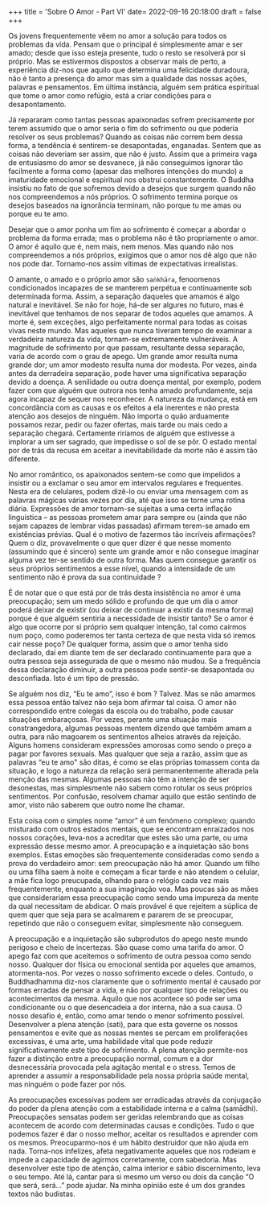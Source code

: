 +++
title = 'Sobre O Amor - Part VI'
date= 2022-09-16 20:18:00
draft = false
+++


Os jovens frequentemente vêem no amor a solução para todos os problemas da vida. Pensam que o principal é simplesmente amar e ser amado; desde que isso esteja presente, tudo o resto se resolverá por si próprio. Mas se estivermos dispostos a observar mais de perto, a experiência diz-nos que aquilo que determina uma felicidade duradoura, não é tanto a presença do amor mas sim a qualidade das nossas ações, palavras e pensamentos. Em última instância, alguém sem prática espiritual que tome o amor como refúgio, está a criar condições para o desapontamento. 

Já repararam como tantas pessoas apaixonadas sofrem precisamente por terem assumido que o amor seria o fim do sofrimento ou que poderia resolver os seus problemas? Quando as coisas não correm bem dessa forma, a tendência é sentirem-se desapontadas, enganadas. Sentem que as coisas não deveriam ser assim, que não é justo. Assim que a primeira vaga de entusiasmo do amor se desvanece, já não conseguimos ignorar tão facilmente a forma como (apesar das melhores intenções do mundo) a imaturidade emocional e espiritual nos obstrui constantemente. O Buddha insistiu no fato de que sofremos devido a desejos que surgem quando não nos compreendemos a nós próprios. O sofrimento termina porque os desejos baseados na ignorância terminam, não porque tu me amas ou porque eu te amo. 

Desejar que o amor ponha um fim ao sofrimento é começar a abordar o problema da forma errada; mas o problema não é tão propriamente o amor. O amor é aquilo que é, nem mais, nem menos. Mas quando não nos compreendemos a nós próprios, exigimos que o amor nos dê algo que não nos pode dar. Tornamo-nos assim vítimas de expectativas irrealistas. 
					
O amante, o amado e o próprio amor são `saṅkhāra`, fenoomenos condicionados incapazes de se manterem perpétua e continuamente sob determinada forma. Assim, a separação daqueles que amamos é algo natural e inevitável. Se não for hoje, há-de ser algures no futuro, mas é inevitável que tenhamos de nos separar de todos aqueles que amamos. A morte é, sem exceções, algo perfeitamente normal para todas as coisas vivas neste mundo. Mas aqueles que nunca tiveram tempo de examinar a verdadeira natureza da vida, tornam-se extremamente vulneráveis. A magnitude de sofrimento por que passam, resultante dessa separação, varia de acordo com o grau de apego. Um grande amor resulta numa grande dor; um amor modesto resulta numa dor modesta. Por vezes, ainda antes da derradeira separação, pode haver uma significativa separação devido a doença. A senilidade ou outra doença mental, por exemplo, podem fazer com que alguém que outrora nos tenha amado profundamente, seja agora incapaz de sequer nos reconhecer. A natureza da mudança, está em concordância com as causas e os efeitos a ela inerentes e não presta atenção aos desejos de ninguém. Não importa o quão arduamente possamos rezar, pedir ou fazer ofertas, mais tarde ou mais cedo a separação chegará. Certamente riríamos de alguém que estivesse a implorar a um ser sagrado, que impedisse o sol de se pôr. O estado mental por de trás da recusa em aceitar a inevitabilidade da morte não é assim tão diferente. 

No amor romântico, os apaixonados sentem-se como que impelidos a insistir ou a exclamar o seu amor em intervalos regulares e frequentes. Nesta era de celulares, podem dizê-lo ou enviar uma mensagem com as palavras mágicas várias vezes por dia, até que isso se torne uma rotina diária. Expressões de amor tornam-se sujeitas a uma certa inflação linguística – as pessoas prometem amar para sempre ou (ainda que não sejam capazes de lembrar vidas passadas) afirmam terem-se amado em existências prévias. Qual é o motivo de fazermos tão incríveis afirmações? Quem o diz, provavelmente o que quer dizer é que nesse momento (assumindo que é sincero) sente um grande amor e não consegue imaginar alguma vez ter-se sentido de outra forma. Mas quem consegue garantir os seus próprios sentimentos a esse nível, quando a intensidade de um sentimento não é prova da sua continuidade ? 		
 
		 	 	 		
É de notar que o que está por de trás desta insistência no amor é uma preocupação; sem um medo sólido e profundo de que um dia o amor poderá deixar de existir (ou deixar de continuar a existir da mesma forma) porque é que alguém sentiria a necessidade de insistir tanto? Se o amor é algo que ocorre por si próprio sem qualquer intenção, tal como cairmos num poço, como poderemos ter tanta certeza de que nesta vida só iremos cair nesse poço? De qualquer forma, assim que o amor tenha sido declarado, daí em diante tem de ser declarado continuamente para que a outra pessoa seja assegurada de que o mesmo não mudou. Se a frequência dessa declaração diminuir, a outra pessoa pode sentir-se desapontada ou desconfiada. Isto é um tipo de pressão. 
				
			
Se alguém nos diz, “Eu te amo”, isso é bom ? Talvez. Mas se não amarmos essa pessoa então talvez não seja bom afirmar tal coisa. O amor não correspondido entre colegas da escola ou do trabalho, pode causar situações embaraçosas. Por vezes, perante uma situação mais constrangedora, algumas pessoas mentem dizendo que também amam a outra, para não magoarem os sentimentos alheios através da rejeição. Alguns homens consideram expressões amorosas como sendo o preço a pagar por favores sexuais. Mas qualquer que seja a razão, assim que as palavras “eu te amo" são ditas, é como se elas próprias tomassem conta da situação, e logo a natureza da relação será permanentemente alterada pela menção das mesmas. Algumas pessoas não têm a intenção de ser desonestas, mas simplesmente não sabem como rotular os seus próprios sentimentos. Por confusão, resolvem chamar aquilo que estão sentindo de amor, visto não saberem que outro nome lhe chamar. 
					
					
Esta coisa com o simples nome “amor” é um fenómeno complexo; quando misturado com outros estados mentais, que se encontram enraizados nos nossos corações, leva-nos a acreditar que estes são uma parte, ou uma expressão desse mesmo amor. A preocupação e a inquietação são bons exemplos. Estas emoções são frequentemente consideradas como sendo a prova do verdadeiro amor: sem preocupação não há amor. Quando um filho ou uma filha saem à noite e começam a ficar tarde e não atendem o celular, a mãe fica logo preucupada, olhando para o relógio cada vez mais frequentemente, enquanto a sua imaginação voa. Mas poucas são as mães que considerariam essa preocupação como sendo uma impureza da mente da qual necessitam de abdicar. O mais provável é que rejeitem a súplica de quem quer que seja para se acalmarem e pararem de se preocupar, repetindo que não o conseguem evitar, simplesmente não conseguem. 
				
A preocupação e a inquietação são subprodutos do apego neste mundo perigoso e cheio de incertezas. São quase como uma tarifa do amor. O apego faz com que aceitemos o sofrimento de outra pessoa como sendo nosso. Qualquer dor física ou emocional sentida por aqueles que amamos, atormenta-nos. Por vezes o nosso sofrimento excede o deles. Contudo, o Buddhadhamma diz-nos claramente que o sofrimento mental é causado por formas erradas de pensar a vida, e não por qualquer tipo de relações ou acontecimentos da mesma. Aquilo que nos acontece só pode ser uma condicionante ou o que desencadeia a dor interna, não a sua causa. O nosso desafio é, então, como amar tendo o menor sofrimento possível. Desenvolver a plena atenção (sati), para que esta governe os nossos pensamentos e evite que as nossas mentes se percam em proliferações excessivas, é uma arte, uma habilidade vital que pode reduzir significativamente este tipo de sofrimento. A plena atenção permite-nos fazer a distinção entre a preocupação normal, comum e a dor desnecessária provocada pela agitação mental e o stress. Temos de aprender a assumir a responsabilidade pela nossa própria saúde mental, mas ninguém o pode fazer por nós.
					
As preocupações excessivas podem ser erradicadas através da conjugação do poder da plena atenção com a estabilidade interna e a calma (samādhi). Preocupações sensatas podem ser geridas relembrando que as coisas acontecem de acordo com determinadas causas e condições. Tudo o que podemos fazer é dar o nosso melhor, aceitar os resultados e aprender com os mesmos. Preocuparmo-nos é um hábito destruidor que não ajuda em nada. Torna-nos infelizes, afeta negativamente aqueles que nos rodeiam e impede a capacidade de agirmos corretamente, com sabedoria. Mas desenvolver este tipo de atenção, calma interior e sábio discernimento, leva o seu tempo. Até lá, cantar para si mesmo um verso ou dois da canção “O que será, será...” pode ajudar. Na minha opinião este é um dos grandes textos não budistas. 
